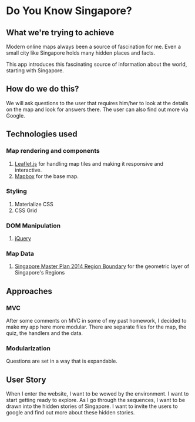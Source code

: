 # Do You Know Singapore?
## What we're trying to achieve
Modern online maps always been a source of fascination for me. Even a small city like Singapore holds many hidden places and facts.

This app introduces this fascinating source of information about the world, starting with Singapore.

## How do we do this?
We will ask questions to the user that requires him/her to look at the details on the map and look for answers there. The user can also find out more via Google.

## Technologies used
### Map rendering and components
1. [Leaflet.js](https://leafletjs.com/) for handling map tiles and making it responsive and interactive.
2. [Mapbox](https://www.mapbox.com/) for the base map.

### Styling
1. Materialize CSS
2. CSS Grid

### DOM Manipulation
1. [jQuery](jquery.com)

### Map Data
1. [Singapore Master Plan 2014 Region Boundary](https://data.gov.sg/dataset/master-plan-2014-region-boundary-web) for the geometric layer of Singapore's Regions

## Approaches

### MVC
After some comments on MVC in some of my past homework, I decided to make my app here more modular. There are separate files for the map, the quiz, the handlers and the data.

### Modularization
Questions are set in a way that is expandable.

## User Story
When I enter the website, I want to be wowed by the environment. I want to start getting ready to explore. As I go through the sequences, I want to be drawn into the hidden stories of Singapore. I want to invite the users to google and find out more about these hidden stories.
